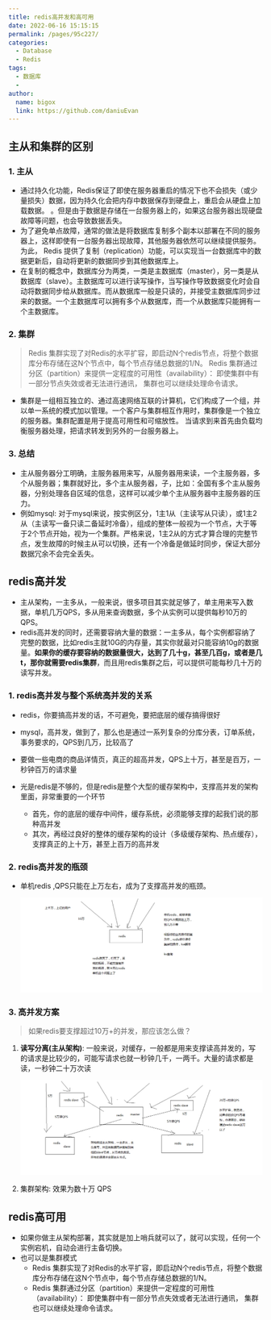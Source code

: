 ```yaml
---
title: redis高并发和高可用
date: 2022-06-16 15:15:15
permalink: /pages/95c227/
categories:
  - Database
  - Redis
tags:
  - 数据库
  - 
author: 
  name: bigox
  link: https://github.com/daniuEvan
---
```

## 主从和集群的区别

### 1. 主从

- 通过持久化功能，Redis保证了即使在服务器重启的情况下也不会损失（或少量损失）数据，因为持久化会把内存中数据保存到硬盘上，重启会从硬盘上加载数据。 。但是由于数据是存储在一台服务器上的，如果这台服务器出现硬盘故障等问题，也会导致数据丢失。
- 为了避免单点故障，通常的做法是将数据库复制多个副本以部署在不同的服务器上，这样即使有一台服务器出现故障，其他服务器依然可以继续提供服务。为此， Redis 提供了复制（replication）功能，可以实现当一台数据库中的数据更新后，自动将更新的数据同步到其他数据库上。
- 在复制的概念中，数据库分为两类，一类是主数据库（master），另一类是从数据库（slave）。主数据库可以进行读写操作，当写操作导致数据变化时会自动将数据同步给从数据库。而从数据库一般是只读的，并接受主数据库同步过来的数据。一个主数据库可以拥有多个从数据库，而一个从数据库只能拥有一个主数据库。

### 2. 集群

> Redis 集群实现了对Redis的水平扩容，即启动N个redis节点，将整个数据库分布存储在这N个节点中，每个节点存储总数据的1/N。
> Redis 集群通过分区（partition）来提供一定程度的可用性（availability）： 即使集群中有一部分节点失效或者无法进行通讯， 集群也可以继续处理命令请求。

- 集群是一组相互独立的、通过高速网络互联的计算机，它们构成了一个组，并以单一系统的模式加以管理。一个客户与集群相互作用时，集群像是一个独立的服务器。集群配置是用于提高可用性和可缩放性。 当请求到来首先由负载均衡服务器处理，把请求转发到另外的一台服务器上。

### 3. 总结

- 主从服务器分工明确，主服务器用来写，从服务器用来读，一个主服务器，多个从服务器；集群就好比，多个主从服务器，子，比如：全国有多个主从服务器，分别处理各自区域的信息，这样可以减少单个主从服务器中主服务器的压力。
- 例如mysql: 对于mysql来说，按实例区分，1主1从（主读写从只读），或1主2从（主读写一备只读二备延时冷备），组成的整体一般视为一个节点，大于等于2个节点开始，视为一个集群。严格来说，1主2从的方式才算合理的完整节点，发生故障的时候主从可以切换，还有一个冷备是做延时同步，保证大部分数据冗余不会完全丢失。

## redis高并发

- 主从架构，一主多从，一般来说，很多项目其实就足够了，单主用来写入数据，单机几万QPS，多从用来查询数据，多个从实例可以提供每秒10万的QPS。
- redis高并发的同时，还需要容纳大量的数据：一主多从，每个实例都容纳了完整的数据，比如redis主就10G的内存量，其实你就最对只能容纳10g的数据量。**如果你的缓存要容纳的数据量很大，达到了几十g，甚至几百g，或者是几t，那你就需要redis集群**，而且用redis集群之后，可以提供可能每秒几十万的读写并发。

### 1. redis高并发与整个系统高并发的关系

- redis，你要搞高并发的话，不可避免，要把底层的缓存搞得很好

- mysql，高并发，做到了，那么也是通过一系列复杂的分库分表，订单系统，事务要求的，QPS到几万，比较高了

- 要做一些电商的商品详情页，真正的超高并发，QPS上十万，甚至是百万，一秒钟百万的请求量

- 光是redis是不够的，但是redis是整个大型的缓存架构中，支撑高并发的架构里面，非常重要的一个环节
  - 首先，你的底层的缓存中间件，缓存系统，必须能够支撑的起我们说的那种高并发
  - 其次，再经过良好的整体的缓存架构的设计（多级缓存架构、热点缓存），支撑真正的上十万，甚至上百万的高并发

### 2. redis高并发的瓶颈

- 单机redis ,QPS只能在上万左右，成为了支撑高并发的瓶颈。

  ![image-20220615173043375](https://raw.githubusercontent.com/daniuEvan/pictrues/main/Typora/20220616150901.png)

### 3. 高并发方案

> 如果redis要支撑超过10万+的并发，那应该怎么做？

1. **读写分离(主从架构)**: 一般来说，对缓存，一般都是用来支撑读高并发的，写的请求是比较少的，可能写请求也就一秒钟几千，一两千。大量的请求都是读，一秒钟二十万次读

   ![image-20220615173446360](https://raw.githubusercontent.com/daniuEvan/pictrues/main/Typora/20220616150904.png)

2. 集群架构: 效果为数十万 QPS

## redis高可用

- 如果你做主从架构部署，其实就是加上哨兵就可以了，就可以实现，任何一个实例宕机，自动会进行主备切换。
- 也可以是集群模式 
  - Redis 集群实现了对Redis的水平扩容，即启动N个redis节点，将整个数据库分布存储在这N个节点中，每个节点存储总数据的1/N。
  - Redis 集群通过分区（partition）来提供一定程度的可用性（availability）： 即使集群中有一部分节点失效或者无法进行通讯， 集群也可以继续处理命令请求。
